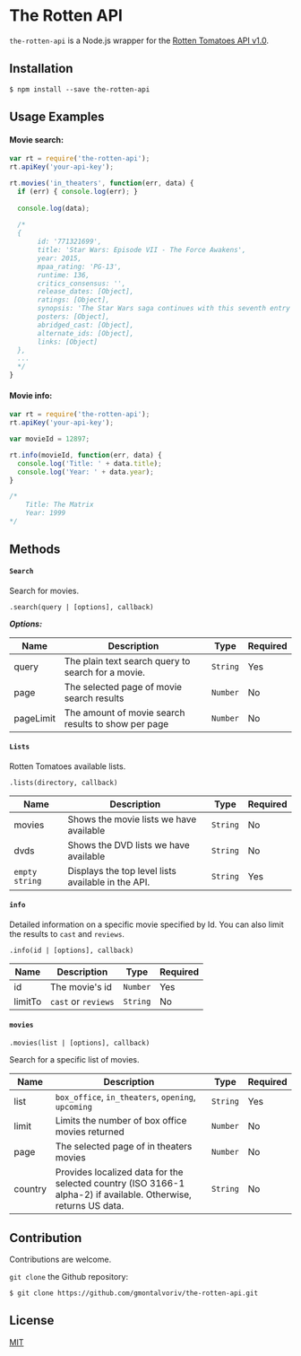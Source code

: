# The Rotten API

`the-rotten-api` is a Node.js wrapper for the [Rotten Tomatoes API v1.0](http://developer.rottentomatoes.com/docs).

## Installation

```
$ npm install --save the-rotten-api
```

## Usage Examples

#### Movie search:

```javascript
var rt = require('the-rotten-api');
rt.apiKey('your-api-key');

rt.movies('in_theaters', function(err, data) {
  if (err) { console.log(err); }
  
  console.log(data);
  
  /*
  { 
       id: '771321699',
       title: 'Star Wars: Episode VII - The Force Awakens',
       year: 2015,
       mpaa_rating: 'PG-13',
       runtime: 136,
       critics_consensus: '',
       release_dates: [Object],
       ratings: [Object],
       synopsis: 'The Star Wars saga continues with this seventh entry -- the first under the Walt Disney Co. umbrella. The film will act as the start of a new trilogy set after the events of Return of the Jedi. J.J. Abrams directs from a script by Michael Arndt. ~ Jeremy Wheeler, Rovi',
       posters: [Object],
       abridged_cast: [Object],
       alternate_ids: [Object],
       links: [Object] 
  },
  ...
  */
}
```

#### Movie info:

```javascript
var rt = require('the-rotten-api');
rt.apiKey('your-api-key');

var movieId = 12897;

rt.info(movieId, function(err, data) {
  console.log('Title: ' + data.title);
  console.log('Year: ' + data.year);
}

/*
    Title: The Matrix
    Year: 1999
*/
```

## Methods

#### `Search`

Search for movies.

`.search(query | [options], callback)`

***Options:***

Name | Description | Type | Required |
-----|------------ |------|----------|
query| The plain text search query to search for a movie.| `String` | Yes |
page | The selected page of movie search results | `Number` | No |
pageLimit | The amount of movie search results to show per page | `Number` | No |


#### `Lists`

Rotten Tomatoes available lists.

`.lists(directory, callback)`

Name | Description | Type | Required |
-----|------------ |------|----------|
movies| Shows the movie lists we have available | `String` | No |
dvds | Shows the DVD lists we have available | `String` | No |
`empty string` | Displays the top level lists available in the API. | `String` | Yes |

#### `info`

Detailed information on a specific movie specified by Id. You can also limit the results to `cast` and `reviews`.

`.info(id | [options], callback)`

Name | Description | Type | Required |
-----|------------ |------|----------|
id | The movie's id | `Number` | Yes |
limitTo | `cast` or `reviews` | `String` | No |

#### `movies`

`.movies(list | [options], callback)`

Search for a specific list of movies.

Name | Description | Type | Required |
-----|------------ |------|----------|
list| `box_office`, `in_theaters`, `opening`, `upcoming`| `String` | Yes |
limit | Limits the number of box office movies returned | `Number` | No |
page | The selected page of in theaters movies | `Number` | No |
country | Provides localized data for the selected country (ISO 3166-1 alpha-2) if available. Otherwise, returns US data. | `String` | No |
## Contribution

Contributions are welcome.

`git clone` the Github repository:

```
$ git clone https://github.com/gmontalvoriv/the-rotten-api.git
```

## License

[MIT](https://github.com/gmontalvoriv/nyt-top/blob/master/LICENSE)

